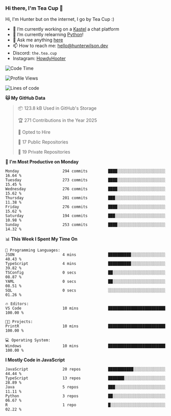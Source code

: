 ### Hi there, I'm Tea Cup 👋 

Hi, I'm Hunter but on the internet, I go by Tea Cup :)

- 🔭 I’m currently working on a [Kastel](https://github.com/KastelApp) a chat platform
- 🌱 I’m currently relearning [Python](https://github.com/TheTeaCup/CIS-3680)!
- 💬 Ask me anything [here](https://github.com/TheTeaCup/TheTeaCup/issues)
- 📫 How to reach me: [hello@hunterwilson.dev](mailto:hello@hunterwilson.dev)
- Discord: `the.tea.cup`
- Instagram: [HowdyHooter](https://instagram.com/HowdyHooter)

<!--START_SECTION:waka-->
![Code Time](http://img.shields.io/badge/Code%20Time-635%20hrs%2021%20mins-blue)

![Profile Views](http://img.shields.io/badge/Profile%20Views-0-blue)

![Lines of code](https://img.shields.io/badge/From%20Hello%20World%20I%27ve%20Written-846.9%20thousand%20lines%20of%20code-blue)

**🐱 My GitHub Data** 

> 📦 123.8 kB Used in GitHub's Storage 
 > 
> 🏆 271 Contributions in the Year 2025
 > 
> 💼 Opted to Hire
 > 
> 📜 17 Public Repositories 
 > 
> 🔑 19 Private Repositories 
 > 
📅 **I'm Most Productive on Monday** 

```text
Monday                   294 commits         ████░░░░░░░░░░░░░░░░░░░░░   16.64 % 
Tuesday                  273 commits         ████░░░░░░░░░░░░░░░░░░░░░   15.45 % 
Wednesday                276 commits         ████░░░░░░░░░░░░░░░░░░░░░   15.62 % 
Thursday                 201 commits         ███░░░░░░░░░░░░░░░░░░░░░░   11.38 % 
Friday                   276 commits         ████░░░░░░░░░░░░░░░░░░░░░   15.62 % 
Saturday                 194 commits         ███░░░░░░░░░░░░░░░░░░░░░░   10.98 % 
Sunday                   253 commits         ████░░░░░░░░░░░░░░░░░░░░░   14.32 % 
```


📊 **This Week I Spent My Time On** 

```text
💬 Programming Languages: 
JSON                     4 mins              ██████████░░░░░░░░░░░░░░░   40.43 % 
TypeScript               4 mins              ██████████░░░░░░░░░░░░░░░   39.82 % 
TSConfig                 0 secs              ██░░░░░░░░░░░░░░░░░░░░░░░   08.87 % 
YAML                     0 secs              ██░░░░░░░░░░░░░░░░░░░░░░░   08.51 % 
SQL                      0 secs              ░░░░░░░░░░░░░░░░░░░░░░░░░   01.26 % 

🔥 Editors: 
VS Code                  10 mins             █████████████████████████   100.00 % 

🐱‍💻 Projects: 
PrintR                   10 mins             █████████████████████████   100.00 % 

💻 Operating System: 
Windows                  10 mins             █████████████████████████   100.00 % 
```

**I Mostly Code in JavaScript** 

```text
JavaScript               20 repos            ███████████░░░░░░░░░░░░░░   44.44 % 
TypeScript               13 repos            ███████░░░░░░░░░░░░░░░░░░   28.89 % 
Java                     5 repos             ███░░░░░░░░░░░░░░░░░░░░░░   11.11 % 
Python                   3 repos             ██░░░░░░░░░░░░░░░░░░░░░░░   06.67 % 
R                        1 repo              █░░░░░░░░░░░░░░░░░░░░░░░░   02.22 % 
```




<!--END_SECTION:waka-->
